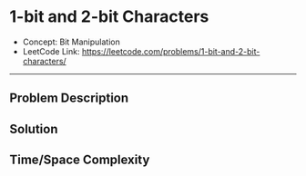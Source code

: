 # 1-bit and 2-bit Characters

- Concept: Bit Manipulation
- LeetCode Link: https://leetcode.com/problems/1-bit-and-2-bit-characters/

---

## Problem Description

## Solution

## Time/Space Complexity

